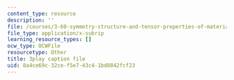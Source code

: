 ```yaml
---
content_type: resource
description: ''
file: /courses/3-60-symmetry-structure-and-tensor-properties-of-materials-fall-2005/8a4ce69c32cef5e743c41bd8842fcf23_2dms7bxzoXk.srt
file_type: application/x-subrip
learning_resource_types: []
ocw_type: OCWFile
resourcetype: Other
title: 3play caption file
uid: 8a4ce69c-32ce-f5e7-43c4-1bd8842fcf23
---
```


